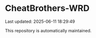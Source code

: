 # CheatBrothers-WRD

Last updated: 2025-06-11 18:29:49

This repository is automatically maintained.
